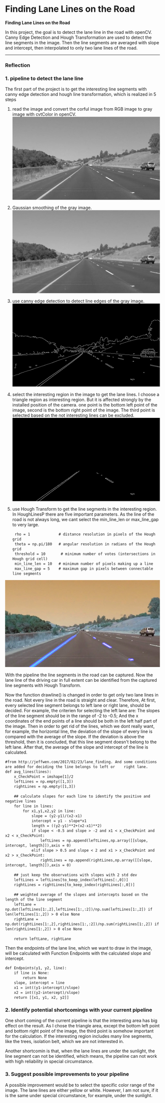 # **Finding Lane Lines on the Road** 

**Finding Lane Lines on the Road**

In this project, the goal is to detect the lane line in the road with openCV. Canny Edge Detection and Hough Transformation are used to detect the line segments in the image. Then the line segments are averaged with slope and intercept, then interpolated to only two lane lines of the road.



[//]: # (Image References)

[image1]: ./test_images_output/grayImage.jpg "Grayscale"
[image2]: ./test_images_output/blurGrayImage.jpg "BlurGrayscale"
[image3]: ./test_images_output/edges.jpg "edges"
[image4]: ./test_images_output/masked_edges.jpg "masked_edges"
[image5]: ./test_images_output/solidYellowCurve.jpg "LineSegment"

---

### Reflection

### 1. pipeline to detect the lane line
The first part of the project is to get the interesting line segments with canny edge detection and hough line transformation, which is realized in 5 steps
1. read the image and convert the corful image from RGB image to gray image with cvtColor in openCV.
![alt text][image1]
2. Gaussian smoothing of the gray image. 
![alt text][image2]
3. use canny edge detection to detect line edges of the gray image.
![alt text][image3]
4. select the interesting region in the image to get the lane lines. I choose a triangle region as interesting region. But it is affected strongly by the installed position of the camera. one point is the bottom left point of the image, second is the bottom right point of the image. The third point is selected based on the not interesting lines can be excluded.
![alt text][image4]
5. use Hough Transform to get the line segments in the interesting region. In HoughLinesP there are five important parameters. As the line of the road is not always long, we cant select the min_line_len or max_line_gap to very large. 

        rho = 1             # distance resolution in pixels of the Hough grid
        theta = np.pi/180   # angular resolution in radians of the Hough grid
        threshold = 10       # minimum number of votes (intersections in Hough grid cell)
        min_line_len = 10   # minimum number of pixels making up a line
        max_line_gap = 5    # maximum gap in pixels between connectable line segments
    
![alt text][image5]

With the pipeline the line segments in the road can be captured. Now the lane line of the driving car in full extent can be identified from the captured line segments with Hough Transform. 

Now the function drawline() is changed in order to get only two lane lines in the road. Not every line in the road is straight and clear. Therefore, At first, every selected line segment belongs to left lane or right lane, should be decided. For example, the criterien for selecting the left lane are: The slopes of the line segment should be in the range of -2 to -0.5; And the x coordinates of the end points of a line should be both in the left half part of the image. Then in order to get rid of the lines, which we dont really want, for example, the horizontal line, the deviation of the slope of every line is compared with the average of the slope. If the deviation is above the threshold, then it is concluded, that this line segment doesn't belong to the left lane. After that, the average of the slope and intercept of the line is calculated.


    #from http://jeffwen.com/2017/02/23/lane_finding. And some conditions are added for deciding the line belongs to left or    right lane.
    def avg_lines(lines):
        x_CheckPoint = imshape[1]/2
        leftLines = np.empty([1,3])
        rightLines = np.empty([1,3])

        ## calculate slopes for each line to identify the positive and negative lines
        for line in lines:
            for x1,y1,x2,y2 in line:
                slope = (y2-y1)/(x2-x1)
                intercept = y1 - slope*x1
                length = ((y2-y1)**2+(x2-x1)**2)
                if slope < -0.5 and slope > -2 and x1 < x_CheckPoint and x2 < x_CheckPoint:
                    leftLines = np.append(leftLines,np.array([[slope, intercept, length]]),axis = 0)
                elif slope > 0.5 and slope < 2 and x1 > x_CheckPoint and x2 > x_CheckPoint:
                    rightLines = np.append(rightLines,np.array([[slope, intercept, length]]),axis = 0)

        ## just keep the observations with slopes with 2 std dev
        leftLines = leftLines[to_keep_index(leftLines[:,0])]
        rightLines = rightLines[to_keep_index(rightLines[:,0])]

        ## weighted average of the slopes and intercepts based on the length of the line segment
        leftLane = np.dot(leftLines[1:,2],leftLines[1:,:2])/np.sum(leftLines[1:,2]) if len(leftLines[1:,2]) > 0 else None
        rightLane = np.dot(rightLines[1:,2],rightLines[1:,:2])/np.sum(rightLines[1:,2]) if len(rightLines[1:,2]) > 0 else None

        return leftLane, rightLane
 
Then the endpoints of the lane line, which we want to draw in the image, will be calculated with Function Endpoints with the calculated slope and intercept.

    def Endpoints(y1, y2, line):
        if line is None:
            return None
        slope, intercept = line
        x1 = int((y1-intercept)/slope)
        x2 = int((y2-intercept)/slope)
        return [[x1, y1, x2, y2]] 


### 2. Identify potential shortcomings with your current pipeline

One short coming of the current pipeline is that the interesting area has big effect on the result. As I chose the triangle area, except the bottom left point and bottom right point of the image, the third point is somehow important for the calculation. If the interesting region includes many line segments, like the trees, isolation belt, which we are not interested in. 

Another shortcomin is that, when the lane lines are under the sunlight, the line segment can not be identified, which means, the pipeline can not work with high reliability in special circumstance.


### 3. Suggest possible improvements to your pipeline

A possible improvement would be to select the specific color range of the image. The lane lines are either yellow or white. However, I am not sure, if it is the same under special circumstance, for example, under the sunlight. 

